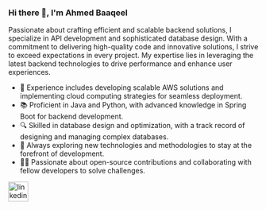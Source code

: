 ### Hi there 👋, I'm Ahmed Baaqeel

Passionate about crafting efficient and scalable backend solutions, I specialize in API development and sophisticated database design. With a commitment to delivering high-quality code and innovative solutions, I strive to exceed expectations in every project. My expertise lies in leveraging the latest backend technologies to drive performance and enhance user experiences.

- 🚀 Experience includes developing scalable AWS solutions and implementing cloud computing strategies for seamless deployment.
- 📚 Proficient in Java and Python, with advanced knowledge in Spring Boot for backend development.
- 🔍 Skilled in database design and optimization, with a track record of designing and managing complex databases.
- 🌱 Always exploring new technologies and methodologies to stay at the forefront of development.
- 👨‍💻 Passionate about open-source contributions and collaborating with fellow developers to solve challenges.



[<img src='https://cdn.jsdelivr.net/npm/simple-icons@3.0.1/icons/linkedin.svg' alt='linkedin' height='40'>](https://www.linkedin.com/in/ahmad-baaqeel)
